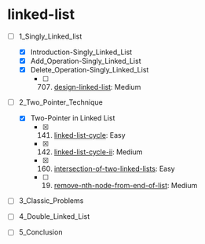 # linked-list
- [ ] 1_Singly_Linked_list
  - [x] Introduction-Singly_Linked_List
  - [x] Add_Operation-Singly_Linked_List
  - [x] Delete_Operation-Singly_Linked_List
    - [ ] 707. [design-linked-list](https://leetcode.com/problems/design-linked-list/): Medium
- [ ] 2_Two_Pointer_Technique
  - [x] Two-Pointer in Linked List
    - [x] 141. [linked-list-cycle](https://leetcode.com/problems/linked-list-cycle/): Easy
    - [x] 142. [linked-list-cycle-ii](https://leetcode.com/problems/linked-list-cycle-ii/): Medium
    - [x] 160. [intersection-of-two-linked-lists](https://leetcode.com/problems/intersection-of-two-linked-lists/): Easy
    - [ ] 19. [remove-nth-node-from-end-of-list](https://leetcode.com/problems/remove-nth-node-from-end-of-list/): Medium
- [ ] 3_Classic_Problems
- [ ] 4_Double_Linked_List
- [ ] 5_Conclusion

